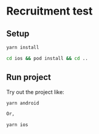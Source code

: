 # Recruitment test

## Setup

```cmd
yarn install
```

```cmd
cd ios && pod install && cd ..
```

## Run project

Try out the project like:

```cmd
yarn android

Or,

yarn ios
```

